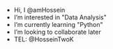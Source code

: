 - Hi, I @amHossein
- I’m interested in "Data Analysis"
- I’m currently learning "Python"
- I’m looking to collaborate later
- TEL: @HosseinTwoK
